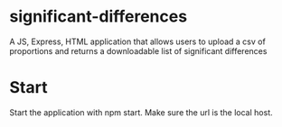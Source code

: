 # significant-differences
A JS, Express, HTML application that allows users to upload a csv of proportions and returns a downloadable list of significant differences

# Start
Start the application with npm start. Make sure the url is the local host.
